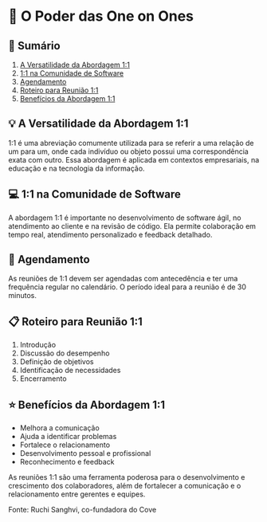 # :muscle: O Poder das One on Ones

## :bookmark_tabs: Sumário
1. [A Versatilidade da Abordagem 1:1](#versatilidade-da-abordagem-1-1)
2. [1:1 na Comunidade de Software](#1-1-na-comunidade-de-software)
3. [Agendamento](#agendamento)
4. [Roteiro para Reunião 1:1](#roteiro-para-reuniao-1-1)
5. [Benefícios da Abordagem 1:1](#beneficios-da-abordagem-1-1)

## :bulb: A Versatilidade da Abordagem 1:1
1:1 é uma abreviação comumente utilizada para se referir a uma relação de um para um, onde cada indivíduo ou objeto possui uma correspondência exata com outro. Essa abordagem é aplicada em contextos empresariais, na educação e na tecnologia da informação.

## :computer: 1:1 na Comunidade de Software
A abordagem 1:1 é importante no desenvolvimento de software ágil, no atendimento ao cliente e na revisão de código. Ela permite colaboração em tempo real, atendimento personalizado e feedback detalhado.

## :date: Agendamento
As reuniões de 1:1 devem ser agendadas com antecedência e ter uma frequência regular no calendário. O período ideal para a reunião é de 30 minutos.

## :clipboard: Roteiro para Reunião 1:1
1. Introdução
2. Discussão do desempenho
3. Definição de objetivos
4. Identificação de necessidades
5. Encerramento

## :star: Benefícios da Abordagem 1:1
- Melhora a comunicação
- Ajuda a identificar problemas
- Fortalece o relacionamento
- Desenvolvimento pessoal e profissional
- Reconhecimento e feedback

As reuniões 1:1 são uma ferramenta poderosa para o desenvolvimento e crescimento dos colaboradores, além de fortalecer a comunicação e o relacionamento entre gerentes e equipes.

Fonte: Ruchi Sanghvi, co-fundadora do Cove
